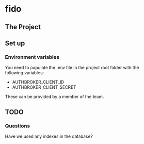 # fido

## The Project



## Set up

### Environment variables

You need to populate the .env file in the project root folder with the following variables:

* AUTHBROKER_CLIENT_ID
* AUTHBROKER_CLIENT_SECRET

These can be provided by a member of the team.

## TODO

### Questions

Have we used any indexes in the database?
